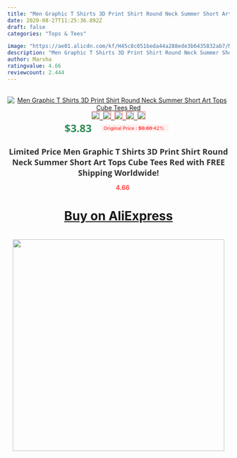 ```yaml
---
title: "Men Graphic T Shirts 3D Print Shirt Round Neck Summer Short Art Tops Cube Tees Red"
date: 2020-08-27T11:25:36.892Z
draft: false
categories: "Tops & Tees"

image: "https://ae01.alicdn.com/kf/H45c8c051beda44a288ede3b6435832ab7/Men-Graphic-T-Shirts-3D-Print-Shirt-Round-Neck-Summer-Short-Art-Tops-Cube-Tees-Red.jpg"
description: "Men Graphic T Shirts 3D Print Shirt Round Neck Summer Short Art Tops Cube Tees Red"
author: Marsha
ratingvalue: 4.66
reviewcount: 2.444
---
```

<br>
<div style="text-align: center;">
<a href="https://s.click.aliexpress.com/e/_9fUzAl" target="_blank" rel="nofollow noopener noreferrer"><img alt="Men Graphic T Shirts 3D Print Shirt Round Neck Summer Short Art Tops Cube Tees Red" class="magnifier-image" src="https://ae01.alicdn.com/kf/H45c8c051beda44a288ede3b6435832ab7/Men-Graphic-T-Shirts-3D-Print-Shirt-Round-Neck-Summer-Short-Art-Tops-Cube-Tees-Red.jpg_640x640.jpg">
<br>
<img style="border:1px solid salmon" src="https://ae01.alicdn.com/kf/H45c8c051beda44a288ede3b6435832ab7/Men-Graphic-T-Shirts-3D-Print-Shirt-Round-Neck-Summer-Short-Art-Tops-Cube-Tees-Red.jpg_120x120.jpg">&nbsp;&nbsp;<img style="border:1px solid salmon" src="https://ae01.alicdn.com/kf/Ha629c00ea90b43ab84be69efdc8e6174L/Men-Graphic-T-Shirts-3D-Print-Shirt-Round-Neck-Summer-Short-Art-Tops-Cube-Tees-Red.jpg_120x120.jpg">&nbsp;&nbsp;<img style="border:1px solid salmon" src="_120x120.jpg">&nbsp;&nbsp;<img style="border:1px solid salmon" src="_120x120.jpg">&nbsp;&nbsp;<img style="border:1px solid salmon" src="_120x120.jpg"></a></div><br0>
<div style="text-align: center;"><span style="background-color: white; border: 0px; box-sizing: border-box; color: seagreen; display: inline-block; font-family: &quot;open sans&quot; , &quot;arial&quot; , &quot;helvetica&quot; , sans-serif , &quot;heiti&quot;; font-size: 24px; font-stretch: inherit; font-weight: 700; line-height: inherit; margin: 0px 10px 0px 0px; padding: 0px; vertical-align: middle;">$3.83 </span>
<span style="background: rgb(255 , 241 , 241); border-radius: 3px; border: 0px; box-sizing: border-box; color: #ff4747; display: inline-block; font-family: inherit; font-size: 12px; font-stretch: inherit; font-style: inherit; font-variant: inherit; font-weight: 600; line-height: inherit; margin: 0px; padding: 2px 5px; transform: scale(0.9); vertical-align: middle;">Original Price : <b style="text-decoration: line-through;">$6.60 </b> 42%&nbsp;&nbsp;</span></div>
<h1 style="color: #333333; display: inline-block; font-family: &quot;open sans&quot; , &quot;arial&quot; , &quot;helvetica&quot; , sans-serif , &quot;heiti&quot;; font-size: 18px; font-stretch: inherit; font-weight: 700; text-align: center;">Limited Price Men Graphic T Shirts 3D Print Shirt Round Neck Summer Short Art Tops Cube Tees Red with FREE Shipping Worldwide!</h1>
<div style="color: #ff4747; text-align: center;">
<img src="https://4.bp.blogspot.com/-M0ZcTcb-5uY/XleCXlxnR4I/AAAAAAAAAEc/OrjgMkXV1oMQFaCRZj5HQwOCBcu3w1FegCPcBGAYYCw/s1600/star.png" style="height: 15px;">&nbsp;<b>4.66</b></div>
<div class="button_cont" align="center"><a class="buynow_a" href="https://s.click.aliexpress.com/e/_9fUzAl" target="_blank" rel="nofollow noopener noreferrer"><H1>Buy on AliExpress</H1></a></div><br>
<div class="separator" style="clear: both; text-align: center;">
<img src="https://lh3.googleusercontent.com/-pTy5HemUv9M/XlePHvY0dAI/AAAAAAAAAE4/0nX5iRUoIWY8eMW9Dpxeirr157OZliDIgCLcBGAsYHQ/s1600/badge.gif" width="480">
</div>
